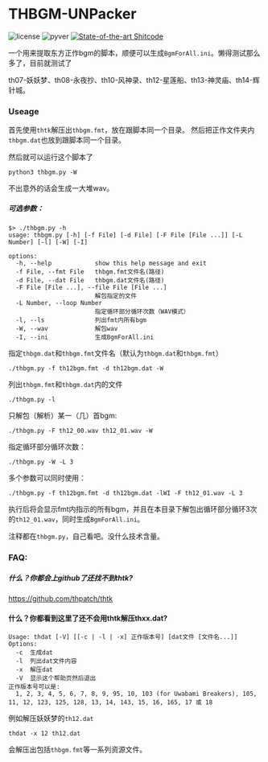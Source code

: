 # THBGM-UNPacker


![license](https://img.shields.io/github/license/zjkwdy/thbgm-unpack)	![pyver](https://img.shields.io/badge/python-3.7+-green)    [![State-of-the-art Shitcode](https://img.shields.io/static/v1?label=State-of-the-art&message=Shitcode&color=7B5804)](https://github.com/trekhleb/state-of-the-art-shitcode)


一个用来提取东方正作bgm的脚本，顺便可以生成`BgmForAll.ini`。懒得测试那么多了，目前就测试了

th07-妖妖梦、th08-永夜抄、th10-风神录、th12-星莲船、th13-神灵庙、th14-辉针城。

### Useage

首先使用`thtk`解压出`thbgm.fmt`，放在跟脚本同一个目录。
然后把正作文件夹内`thbgm.dat`也放到跟脚本同一个目录。

然后就可以运行这个脚本了

```shell
python3 thbgm.py -W
```

不出意外的话会生成一大堆wav。

##### 可选参数：

```
$> ./thbgm.py -h
usage: thbgm.py [-h] [-f File] [-d File] [-F File [File ...]] [-L Number] [-l] [-W] [-I]

options:
  -h, --help            show this help message and exit
  -f File, --fmt File   thbgm.fmt文件名(路径)
  -d File, --dat File   thbgm.dat文件名(路径)
  -F File [File ...], --file File [File ...] 
  						解包指定的文件
  -L Number, --loop Number
  						指定循环部分循环次数（WAV模式）
  -l, --ls              列出fmt内所有bgm
  -W, --wav             解包wav
  -I, --ini             生成BgmForAll.ini
```

指定`thbgm.dat`和`thbgm.fmt`文件名（默认为`thbgm.dat`和`thbgm.fmt`）

```shell
./thbgm.py -f th12bgm.fmt -d th12bgm.dat -W
```

列出`thbgm.fmt`和`thbgm.dat`内的文件

```shell
./thbgm.py -l
```

只解包（解析）某一（几）首bgm:

```shell
./thbgm.py -F th12_00.wav th12_01.wav -W
```

指定循环部分循环次数：

```shell
./thbgm.py -W -L 3
```

多个参数可以同时使用：

```shell
./thbgm.py -f th12bgm.fmt -d th12bgm.dat -lWI -F th12_01.wav -L 3
```

执行后将会显示fmt内指示的所有bgm，并且在本目录下解包出循环部分循环3次的`th12_01.wav`，同时生成`BgmForAll.ini`。

注释都在`thbgm.py`，自己看吧。没什么技术含量。

### FAQ:

##### 什么？你都会上github了还找不到thtk?

https://github.com/thpatch/thtk

#### 什么？你都看到这里了还不会用thtk解压thxx.dat?

```
Usage: thdat [-V] [[-c | -l | -x] 正作版本号] [dat文件 [文件名...]]
Options:
  -c  生成dat
  -l  列出dat文件内容
  -x  解压dat
  -V  显示这个帮助页然后退出
正作版本号可以是:
  1, 2, 3, 4, 5, 6, 7, 8, 9, 95, 10, 103 (for Uwabami Breakers), 105, 11, 12, 123, 125, 128, 13, 14, 143, 15, 16, 165, 17 或 18
```

例如解压妖妖梦的`th12.dat`

```shell
thdat -x 12 th12.dat
```

会解压出包括`thbgm.fmt`等一系列资源文件。
